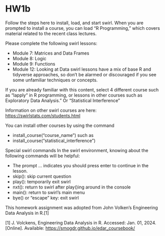 # HW1b

Follow the steps here to install, load, and start swirl. When you are prompted to install a course, you can load “R Programming,” which covers material related to the recent class lectures. 

Please complete the following swirl lessons:
-	Module 7: Matrices and Data Frames
-	Module 8: Logic
-	Module 9: Functions
-	Module 12: Looking at Data
swirl lessons have a mix of base R and tidyverse approaches, so don’t be alarmed or discouraged if you see some unfamiliar techniques or concepts. 

If you are already familiar with this content, select 4 different course such as “lapply“ in R programming, or lessons in other courses such as Exploratory Data Analysis.” Or “Statistical Interference”

Information on other swirl courses are here: https://swirlstats.com/students.html

You can install other courses by using the command
- install_course(“course_name”) such as 
- install_course(“statistical_interference”)


Special swirl commands
In the swirl environment, knowing about the following commands will be helpful:
-	The prompt ... indicates you should press enter to continue in the lesson.
-	skip(): skip current question
-	play(): temporarily exit swirl
-	nxt(): return to swirl after play()ing around in the console
-	main(): return to swirl’s main menu
-	bye() or “escape” key: exit swirl

This homework assignment was adopted from John Volken’s Engineering Data Analysis in R.[1]

[1]	J. Volckens, Engineering Data Analysis in R. Accessed: Jan. 01, 2024. [Online]. Available: https://smogdr.github.io/edar_coursebook/
 


